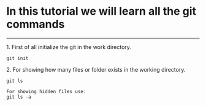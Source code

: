 <!-- Git Tutorial-->

# In this tutorial we will learn all the git commands

---
<p>1. First of all initialize the git in the work directory.</p>

`git init`

<p>2. For showing how many files or folder exists in the working directory.</p>

`git ls`
```
For showing hidden files use:
git ls -a
```

<p></p>

